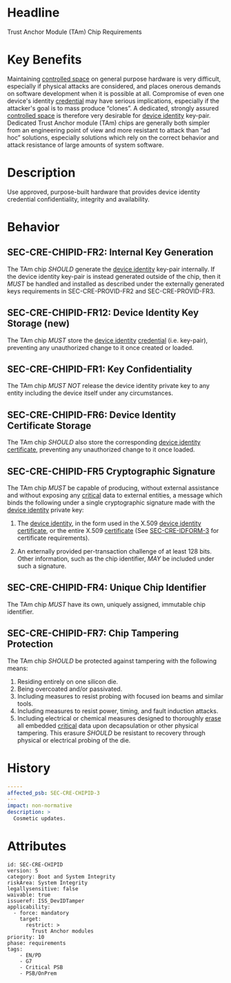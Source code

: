 # Headline

Trust Anchor Module (TAm) Chip Requirements

# Key Benefits

Maintaining [controlled space](#DEF_ControlledSpace) on general
purpose hardware is very difficult, especially if physical attacks are
considered, and places onerous demands on software development when it
is possible at all. Compromise of even one device's identity
[credential](#DEF_Credential) may have serious implications,
especially if the attacker's goal is to mass produce “clones”. A
dedicated, strongly assured [controlled space](#DEF_ControlledSpace)
is therefore very desirable for [device identity](#DEF_DeviceIdentity)
key-pair. Dedicated Trust Anchor module (TAm) chips are
generally both simpler from an engineering point of view and more
resistant to attack than “ad hoc” solutions, especially solutions
which rely on the correct behavior and attack resistance of large
amounts of system software.

# Description

Use approved, purpose-built hardware that provides device identity credential confidentiality, integrity and availability.

# Behavior

## SEC-CRE-CHIPID-FR2: Internal Key Generation

The TAm chip _SHOULD_ generate the [device identity](#DEF_DeviceIdentity) key-pair internally. If the device identity key-pair is instead
generated outside of the chip, then it _MUST_ be handled and installed
as described under the externally generated keys requirements in
SEC-CRE-PROVID-FR2 and SEC-CRE-PROVID-FR3.

## SEC-CRE-CHIPID-FR12: Device Identity Key Storage (new)

The TAm chip _MUST_ store the [device identity](#DEF_DeviceIdentity) [credential](#DEF_Credential) (i.e. key-pair), preventing any unauthorized change to it once created or loaded. 

## SEC-CRE-CHIPID-FR1: Key Confidentiality

The TAm chip _MUST NOT_ release the device identity private key to any entity including the device itself under any circumstances.

## SEC-CRE-CHIPID-FR6: Device Identity Certificate Storage

The TAm chip _SHOULD_ also store the corresponding
[device identity](#DEF_DeviceIdentity) [certificate](#DEF_Certificate),
preventing any unauthorized change to it once loaded.

## SEC-CRE-CHIPID-FR5 Cryptographic Signature

The TAm chip _MUST_ be capable of producing, without external assistance
and without exposing any [critical](#DEF_Critical) data to external
entities, a message which binds the following under a single
cryptographic signature made with the
[device identity](#DEF_DeviceIdentity) private key:

1. The [device identity](#DEF_DeviceIdentity), in the form used in
   the X.509
   [device identity](#DEF_DeviceIdentity)
   [certificate](#DEF_Certificate), or the entire X.509
   [certificate](#DEF_Certificate) (See
   [SEC-CRE-IDFORM-3](#SEC-CRE-IDFORM-3) for certificate
   requirements).

1. An externally provided per-transaction challenge of at least 128
   bits. Other information, such as the chip identifier, _MAY_ be
   included under such a signature.

## SEC-CRE-CHIPID-FR4: Unique Chip Identifier

The TAm chip _MUST_ have its own, uniquely assigned, immutable chip
identifier.

## SEC-CRE-CHIPID-FR7: Chip Tampering Protection

The TAm chip _SHOULD_ be protected against tampering with the following means:

1. Residing entirely on one silicon die.
1. Being overcoated and/or passivated.
1. Including measures to resist probing with focused ion beams and
   similar tools.
1. Including measures to resist power, timing, and fault induction
   attacks.
1. Including electrical or chemical measures designed to thoroughly
   [erase](#DEF_Erase) all embedded [critical](#DEF_Critical) data
   upon decapsulation or other physical tampering. This
   erasure _SHOULD_ be resistant to recovery through
   physical or electrical probing of the die.




# History

```yaml
-----
affected_psb: SEC-CRE-CHIPID-3
---
impact: non-normative
description: >
  Cosmetic updates.
```

# Attributes

    id: SEC-CRE-CHIPID
    version: 5
    category: Boot and System Integrity
    riskArea: System Integrity
    legallysensitive: false
    waivable: true
    issueref: ISS_DevIDTamper
    applicability:
      - force: mandatory
        target:
          restrict: >
            Trust Anchor modules
    priority: 10
    phase: requirements
    tags:
        - EN/PD
        - G7
        - Critical PSB
        - PSB/OnPrem
